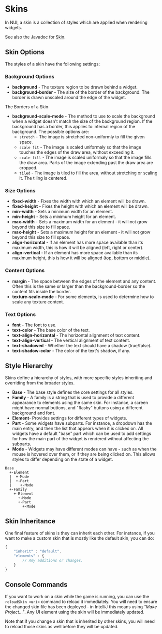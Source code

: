 # Skins

In NUI, a skin is a collection of styles which are applied when rendering widgets.

See also the Javadoc for [Skin](https://jenkins.terasology.io/teraorg/job/Libraries/job/TeraNUI/job/master/javadoc/org/terasology/nui/skin/package-summary.html ':target=blank').

## Skin Options

The styles of a skin have the following settings:

### Background Options

* **background** - The texture region to be drawn behind a widget.
* **background-border** - The size of the border of the background. The border is drawn unscaled around the edge of the widget.

<fig src="skins/Skin-Border.png" alt="">The Borders of a Skin</fig>

* **background-scale-mode** - The method to use to scale the background when a widget doesn't match the size of the background region. If the background has a border, this applies to internal region of the background. The possible options are:
  * `stretch` - The image is stretched non-uniformly to fill the given space.
  * `scale fit` - The image is scaled uniformaly so that the image touches the edges of the draw area, without exceeding it.
  * `scale fill` - The image is scaled uniformaly so that the image fills the draw area. Parts of the image extending past the draw area are cropped.
  * `tiled` - The image is tiled to fill the area, without stretching or scaling it. The tiling is centered.

### Size Options

* **fixed-width** - Fixes the width with which an element will be drawn.
* **fixed-height** - Fixes the height with which an element will be drawn.
* **min-width** - Sets a minimum width for an element.
* **min-height** - Sets a minimum height for an element.
* **max-width** - Sets a maximum width for an element - it will not grow beyond this size to fill space.
* **max-height** - Sets a maximum height for an element - it will not grow beyond this size to fill space.
* **align-horizontal** - If an element has more space available than its maximum width, this is how it will be aligned (left, right or center).
* **align-vertical** - If an element has more space available than its maximum height, this is how it will be aligned (top, bottom or middle).

### Content Options

* **margin** - The space between the edges of the element and any content. Often this is the same or larger than the background-border so the content fits inside the border.
* **texture-scale-mode** - For some elements, is used to determine how to scale any texture content.

### Text Options

* **font** - The font to use.
* **text-color** - The base color of the text.
* **text-align-horizontal** - The horizontal alignment of text content.
* **text-align-vertical** - The vertical alignment of text content.
* **text-shadowed** - Whether the text should have a shadow (true/false).
* **text-shadow-color** - The color of the text's shadow, if any.

## Style Hierarchy

Skins define a hierarchy of styles, with more specific styles inheriting and overriding from the broader styles.

* **Base** - The base style defines the core settings for all styles.
* **Family** - A family is a string that is used to provide a different appearance to elements using the same skin. For instance, a screen might have normal buttons, and "flashy" buttons using a different background and font.
* **Element**- Provides settings for different types of widgets.
* **Part** - Some widgets have subparts. For instance, a dropdown has the main entry, and then the list that appears when it is clicked on. All widgets have a default "base" part which can be used to add settings for how the main part of the widget is rendered without affecting the subparts.
* **Mode** - Widgets may have different modes can have - such as when the mouse is hovered over them, or if they are being clicked on. This allows styles to differ depending on the state of a widget.

```
Base
  +-Element
  |  +-Mode
  |  +-Part
  |    +-Mode
  +-Family
    +-Element
      +-Mode
      +-Part
        +-Mode
```

## Skin Inheritance

One final feature of skins is they can inherit each other. For instance, if you want to make a custom skin that is mostly like the default skin, you can do:

```javascript
{
    "inherit" : "default",
    "elements" : {
        // Any additions or changes.
    }
}
```

## Console Commands

If you want to work on a skin while the game is running, you can use the `reloadSkin <uri>` command to reload it immediately. You will need to ensure the changed skin file has been deployed - in IntelliJ this means using _"Make Project..."_. Any UI element using the skin will be immediately updated.

Note that if you change a skin that is inherited by other skins, you will need to reload those skins as well before they will be updated.
